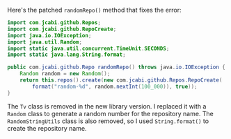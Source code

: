 Here's the patched `randomRepo()` method that fixes the error:

```java
import com.jcabi.github.Repos;
import com.jcabi.github.RepoCreate;
import java.io.IOException;
import java.util.Random;
import static java.util.concurrent.TimeUnit.SECONDS;
import static java.lang.String.format;

public com.jcabi.github.Repo randomRepo() throws java.io.IOException {
    Random random = new Random();
    return this.repos().create(new com.jcabi.github.Repos.RepoCreate(
        format("random-%d", random.nextInt(100_000)), true));
}
```

The `Tv` class is removed in the new library version. I replaced it with a `Random` class to generate a random number for the repository name. The `RandomStringUtils` class is also removed, so I used `String.format()` to create the repository name.